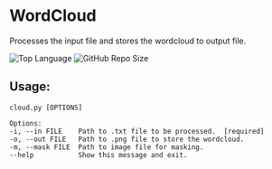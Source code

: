 # WordCloud
Processes the input file and stores the wordcloud to output file.

![Top Language](https://img.shields.io/github/languages/top/ashish-lamsal/wordcloud?style=flat-square)
![GitHub Repo Size](https://img.shields.io/github/languages/code-size/ashish-lamsal/wordcloud?style=flat-square&logo=GitHub)

## Usage: 

    cloud.py [OPTIONS]

    Options:
    -i, --in FILE    Path to .txt file to be processed.  [required]
    -o, --out FILE   Path to .png file to store the wordcloud.
    -m, --mask FILE  Path to image file for masking.
    --help           Show this message and exit.